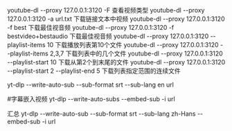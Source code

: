 youtube-dl --proxy 127.0.0.1:3120 -F
查看视频类型
youtube-dl --proxy 127.0.0.1:3120 -a url.txt 
下载链接文本中视频
youtube-dl --proxy 127.0.0.1:3120 -f best 
下载最佳视音频
youtube-dl --proxy 127.0.0.1:3120 -f bestvideo+bestaudio
下载最佳视音频
youtube-dl --proxy 127.0.0.1:3120 --playlist-items 10
下载播放列表第10个文件
youtube-dl --proxy 127.0.0.1:3120 --playlist-items 2,3,7
下载列表中的几个文件
youtube-dl --proxy 127.0.0.1:3120 --playlist-start 10
下载从第2个到末尾的文件
youtube-dl --proxy 127.0.0.1:3120 --playlist-start 2 --playlist-end 5
下载列表指定范围的连续文件

yt-dlp --write-auto-sub --sub-format srt --sub-lang en  url

#字幕嵌入视频
yt-dlp --write-auto-subs --embed-sub -i   url

汇总
yt-dlp --write-auto-sub --sub-format srt --sub-lang zh-Hans --embed-sub -i  url

